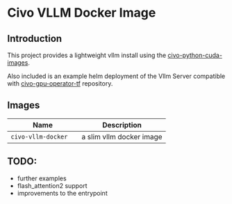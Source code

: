 # Civo VLLM Docker Image

## Introduction

This project provides a lightweight vllm install using the [civo-python-cuda-images](https://github.com/civo-learn/civo-python-cuda-images).

Also included is an example helm deployment of the Vllm Server compatible with [civo-gpu-operator-tf](https://github.com/civo-learn/civo-gpu-operator-tf) repository.


## Images
| Name                             | Description                                | 
|----------------------------------|--------------------------------------------|
| `civo-vllm-docker  `             | a slim vllm docker image                   | 


## TODO: 
- further examples
- flash_attention2 support
- improvements to the entrypoint

